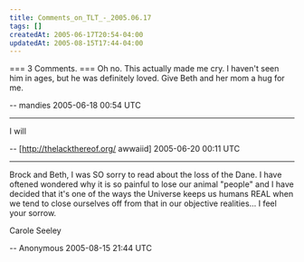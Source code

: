 ```yaml
---
title: Comments_on_TLT_-_2005.06.17
tags: []
createdAt: 2005-06-17T20:54-04:00
updatedAt: 2005-08-15T17:44-04:00
---
```


=== 3 Comments. ===
Oh no. This actually made me cry. I haven't seen him in ages, but he was definitely loved. Give Beth and her mom a hug for me.

-- mandies 2005-06-18 00:54 UTC


----

I will

-- [http://thelackthereof.org/ awwaiid] 2005-06-20 00:11 UTC


----

Brock and Beth, I was SO sorry to read about the loss of the Dane. I have oftened wondered why it is so painful to lose our animal "people" and I have decided that it's one of the ways the Universe keeps us humans REAL when we tend to close ourselves off from that in our objective realities... I feel your sorrow.

Carole Seeley

-- Anonymous 2005-08-15 21:44 UTC


